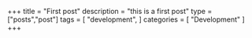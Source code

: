 +++
title = "First post"
description = "this is a first post"
type = ["posts","post"]
tags = [
    "development",
]
categories = [
    "Development"
]
+++
